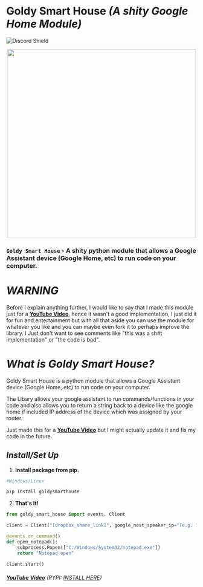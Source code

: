 # Goldy Smart House *(A shity Google Home Module)*

![Discord Shield](https://discordapp.com/api/guilds/759051039470387272/widget.png?style=shield)

<p align="center">
 <img src="" width="500" />
</p>

### ``Goldy Smart House`` - A shity python module that allows a Google Assistant device (Google Home, etc) to run code on your computer.

# *WARNING*
Before I explain anything further, I would like to say that I made this module just for a **[YouTube Video](https://youtu.be/_bkefjTpagA)**, hence it wasn't a good implementation, I just did it for fun and entertainment but with all that aside you can use the module for whatever you like and you can maybe even fork it to perhaps improve the library. I Just don't want to see comments like "this was a sh#t implementation" or "the code is bad".

# *What is Goldy Smart House?*
Goldy Smart House is a python module that allows a Google Assistant device (Google Home, etc) to run code on your computer. 

The Libary allows your google assistant to run commands/functions in your code and also allows you to return a string back to a device like the google home if included IP address of the device which was assigned by your router.

Just made this for a **[YouTube Video](https://youtu.be/_bkefjTpagA)** but I might actually update it and fix my code in the future.

## *Install/Set Up*
1. **Install package from pip.**
```sh
#Windows/Linux

pip install goldysmarthouse
```
2. **That's It!** 
```python
from goldy_smart_house import events, Client

client = Client("[dropbox_share_link]", google_nest_speaker_ip="[e.g. 192.168.1.75]", enable_logs=True, read_back_volume=11)

@events.on_command()
def open_notepad():
    subprocess.Popen(["C:/Windows/System32/notepad.exe"])
    return "Notepad open"

client.start()
```

###### **[YouTube Video](https://youtu.be/_bkefjTpagA)** (PYPI: [INSTALL HERE](https://pypi.org/project/goldysmarthouse/))
